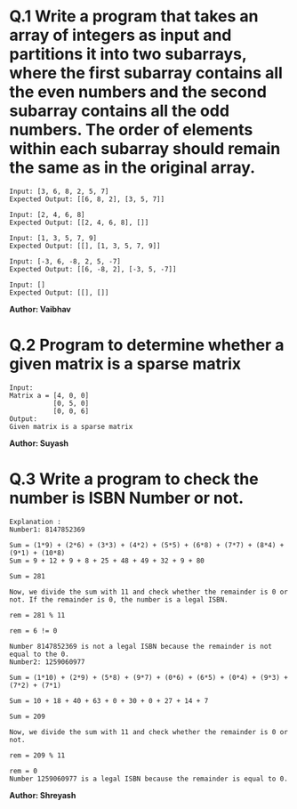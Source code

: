 # Q.1 Write a program that takes an array of integers as input and partitions it into two subarrays, where the first subarray contains all the even numbers and the second subarray contains all the odd numbers. The order of elements within each subarray should remain the same as in the original array.
```
Input: [3, 6, 8, 2, 5, 7]
Expected Output: [[6, 8, 2], [3, 5, 7]]

Input: [2, 4, 6, 8]
Expected Output: [[2, 4, 6, 8], []]

Input: [1, 3, 5, 7, 9]
Expected Output: [[], [1, 3, 5, 7, 9]]

Input: [-3, 6, -8, 2, 5, -7]
Expected Output: [[6, -8, 2], [-3, 5, -7]]

Input: []
Expected Output: [[], []]
```
**Author: Vaibhav**

# Q.2 Program to determine whether a given matrix is a sparse matrix
```
Input:
Matrix a = [4, 0, 0]  
           [0, 5, 0]  
           [0, 0, 6]  
Output:
Given matrix is a sparse matrix
```
**Author: Suyash**

# Q.3 Write a program to check the number is ISBN Number or not.
```
Explanation :
Number1: 8147852369

Sum = (1*9) + (2*6) + (3*3) + (4*2) + (5*5) + (6*8) + (7*7) + (8*4) + (9*1) + (10*8)
Sum = 9 + 12 + 9 + 8 + 25 + 48 + 49 + 32 + 9 + 80

Sum = 281

Now, we divide the sum with 11 and check whether the remainder is 0 or not. If the remainder is 0, the number is a legal ISBN.

rem = 281 % 11

rem = 6 != 0

Number 8147852369 is not a legal ISBN because the remainder is not equal to the 0.
Number2: 1259060977

Sum = (1*10) + (2*9) + (5*8) + (9*7) + (0*6) + (6*5) + (0*4) + (9*3) + (7*2) + (7*1)

Sum = 10 + 18 + 40 + 63 + 0 + 30 + 0 + 27 + 14 + 7

Sum = 209

Now, we divide the sum with 11 and check whether the remainder is 0 or not.

rem = 209 % 11

rem = 0
Number 1259060977 is a legal ISBN because the remainder is equal to 0.
```
**Author: Shreyash**
